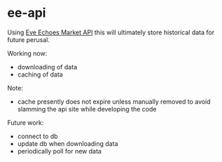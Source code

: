 # ee-api

Using [Eve Echoes Market API](https://eve-echoes-market.com/api) this will
ultimately store historical data for future perusal.

Working now:
 - downloading of data
 - caching of data

Note:
 - cache presently does not expire unless manually removed to avoid slamming
   the api site while developing the code

Future work:
 - connect to db
 - update db when downloading data
 - periodically poll for new data

